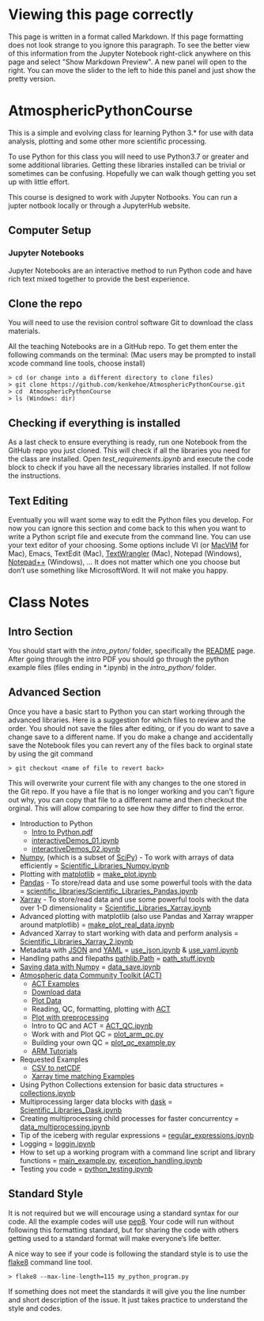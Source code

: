 # Viewing this page correctly
This page is written in a format called Markdown. If this page formatting does not look strange to you ignore this paragraph. To see the better view of this information from the Jupyter Notebook right-click anywhere on this page and select "Show Markdown Preview". A new panel will open to the right. You can move the slider to the left to hide this panel and just show the pretty version. 

# AtmosphericPythonCourse
This is a simple and evolving class for learning Python 3.\* for use with data analysis, plotting and some other more scientific processing.

To use Python for this class you will need to use Python3.7 or greater and some additional libraries. Getting these libraries installed can be trivial or sometimes can be confusing. Hopefully we can walk though getting you set up with little effort.

This course is designed to work with Jupyter Notbooks. You can run a jupter notbook locally or through a JupyterHub website.

## Computer Setup
### Jupyter Notebooks
Jupyter Notebooks are an interactive method to run Python code and have rich text mixed together to provide the best experience.

## Clone the repo
You will need to use the revision control software Git to download the class materials. 

All the teaching Notebooks are in a GitHub repo. To get them enter the following commands on the terminal: 
(Mac users may be prompted to install xcode command line tools, choose install)
```
> cd (or change into a different directory to clone files)
> git clone https://github.com/kenkehoe/AtmosphericPythonCourse.git
> cd  AtmosphericPythonCourse
> ls (Windows: dir)
```

## Checking if everything is installed
As a last check to ensure everything is ready, run one Notebook from the GitHub repo you just cloned. This will check if all the libraries you need for the class are installed. Open _test_requirements.ipynb_ and execute the code block to check if you have all the necessary libraries installed. If not follow the instructions.
  
## Text Editing
Eventually you will want some way to edit the Python files you develop. For now you can ignore this section and come back to this when you want to write a Python script file and execute from the command line. You can use your text editor of your choosing. Some options include VI (or [MacVIM](https://www.macupdate.com/app/mac/25988/macvim) for Mac), Emacs, TextEdit (Mac), [TextWrangler](https://apps.apple.com/us/app/textwrangler/id404010395?mt=12) (Mac), Notepad (Windows), [Notepad++](https://notepad-plus-plus.org/) (Windows), … It does not matter which one you choose but don’t use something like MicrosoftWord. It will not make you happy.

# Class Notes
## Intro Section
You should start with the *intro_pyton/* folder, specifically the [README](https://github.com/kenkehoe/AtmosphericPythonCourse/blob/master/intro_python/README.md) page. After going through the intro PDF you should go through the python example files (files ending in \*.ipynb) in the *intro_python/* folder.

## Advanced Section
Once you have a basic start to Python you can start working through the advanced libraries. Here is a suggestion for which files to review and the order. You should not save the files after editing, or if you do want to save a change save to a different name. If you do make a change and accidentally save the Notebook files you can revert any of the files back to orginal state by using the git command
```
> git checkout <name of file to revert back>
```
This will overwrite your current file with any changes to the one stored in the Git repo. If you have a file that is no longer working and you can't figure out why, you can copy that file to a different name and then checkout the orginal. This will allow comparing to see how they differ to find the error.
* Introduction to Python
  * [Intro to Python.pdf](/intro_python/Intro%20to%20Python.pdf)
  * [interactiveDemos_01.ipynb](intro_python/interactiveDemos_01.ipynb)
  * [interactiveDemos_02.ipynb](intro_python/interactiveDemos_02.ipynb)
* [Numpy](https://docs.scipy.org/doc/numpy/reference/), (which is a subset of [SciPy](https://www.quora.com/What-is-the-difference-between-NumPy-and-SciPy)) - To work with arrays of data efficiently = [Scientific_Libraries_Numpy.ipynb](scientific_libraries/Scientific_Libraries_Numpy.ipynb)
* Plotting with [matplotlib](https://matplotlib.org/)  = [make_plot.ipynb](plotting/make_plot.ipynb)
* [Pandas](https://pandas.pydata.org/pandas-docs/stable/) - To store/read data and use some powerful tools with the data = [scientific_libraries/Scientific_Libraries_Pandas.ipynb](Scientific_Libraries_Pandas.ipynb)
* [Xarray](http://xarray.pydata.org/en/stable/) - To store/read data and use some powerful tools with the data over 1-D dimensionality = [Scientific_Libraries_Xarray.ipynb](scientific_libraries/Scientific_Libraries_Xarray.ipynb)
* Advanced plotting with matplotlib (also use Pandas and Xarray wrapper around matplotlib) = [make_plot_real_data.ipynb](plotting/make_plot_real_data.ipynb)
* Advanced Xarray to start working with data and perform analysis = [Scientific_Libraries_Xarray_2.ipynb](scientific_libraries/Scientific_Libraries_Xarray_2.ipynb)
* Metadata with [JSON](https://developers.squarespace.com/what-is-json) and [YAML](https://blog.stackpath.com/yaml/) = [use_json.ipynb](metadata/use_json.ipynb) & [use_yaml.ipynb](metadata/use_yaml.ipynb)
* Handling paths and filepaths [pathlib.Path](https://realpython.com/python-pathlib/) = [path_stuff.ipynb](cool_stuff/path_stuff.ipynb)
* [Saving data with Numpy](https://www.geeksforgeeks.org/numpy-save/) = [data_save.ipynb](cool_stuff/data_save.ipynb)
* [Atmospheric data Community Toolkit (ACT)](https://github.com/ARM-DOE/ACT)
  * [ACT Examples](https://github.com/ARM-DOE/ACT/tree/main/examples)
  * [Download data](third_party_libraries/ACT_download_data.ipynb)
  * [Plot Data](https://github.com/ARM-DOE/ACT/blob/main/examples/plotting/plot_ceil.py)
  * Reading, QC, formatting, plotting with [ACT](third_party_libraries/ACT.py)
  * [Plot with preprocessing](https://github.com/ARM-DOE/ACT/blob/main/examples/plotting/plot_daytime_averages.py)
  * Intro to QC and ACT = [ACT_QC.ipynb](third_party_libraries/ACT_QC.ipynb)
  * Work with and Plot QC = [plot_arm_qc.py](https://github.com/ARM-DOE/ACT/blob/main/examples/qc/plot_arm_qc.py)
  * Building your own QC = [plot_qc_example.py](https://github.com/ARM-DOE/ACT/blob/main/examples/qc/plot_qc_example.py)
  * [ARM Tutorials](https://github.com/ARM-Development/ARM-Notebooks/tree/main/Tutorials/arm-asr-pi-meeting-2023/ACT_tutorial)
* Requested Examples
  * [CSV to netCDF](examples/csv_to_netcdf.ipynb)
  * [Xarray time matching Examples](examples/Examples.ipynb)
* Using Python Collections extension for basic data structures = [collections.ipynb](cool_stuff/collections.ipynb)
* Multiprocessing larger data blocks with [dask](https://docs.dask.org/en/latest/) = [Scientific_Libraries_Dask.ipynb](scientific_libraries/Scientific_Libraries_Dask.ipynb)
* Creating multiprocessing child processes for faster concurrentcy = [data_multiprocessing.ipynb](cool_stuff/data_multiprocessing.ipynb)
* Tip of the iceberg with regular expressions = [regular_expressions.ipynb](cool_stuff/regular_expressions.ipynb)
* Logging = [loggin.ipynb](cool_stuff/loggin.ipynb)
* How to set up a working program with a command line script and library functions = [main_example.py](workflow/main_example.py), [exception_handling.ipynb](workflow/exception_handling.ipynb)
* Testing you code = [python_testing.ipynb](testing/python_testing.ipynb)

## Standard Style
It is not required but we will encourage using a standard syntax for our code. All the example codes will use [pep8](https://www.python.org/dev/peps/pep-0008/). Your code will run without following this formatting standard, but for sharing the code with others getting used to a standard format will make everyone’s life better.

A nice way to see if your code is following the standard style is to use the [flake8](https://pypi.org/project/flake8/) command line tool. 
```
> flake8 --max-line-length=115 my_python_program.py
```

If something does not meet the standards it will give you the line number and short description of the issue. It just takes practice to understand the style and codes.
